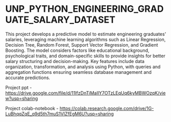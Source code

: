 # UNP_PYTHON_ENGINEERING_GRADUATE_SALARY_DATASET
This project develops a predictive model to estimate engineering graduates' salaries, leveraging machine learning algorithms such as Linear Regression, Decision Tree, Random Forest, Support Vector Regression, and Gradient Boosting. The model considers factors like educational background, psychological traits, and domain-specific skills to provide insights for better salary structuring and decision-making.
Key features include data organization, transformation, and analysis using Python, with queries and aggregation functions ensuring seamless database management and accurate predictions.

Project ppt - https://drive.google.com/file/d/11IfzDnTiMaIlY7OTzLEqUq6kyMBWOzqK/view?usp=sharing

Project colab-notebook - https://colab.research.google.com/drive/1G-LuBhqqZqE_q9d5th7muS1VIZfEgM6U?usp=sharing
